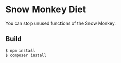 # Snow Monkey Diet

You can stop unused functions of the Snow Monkey.

## Build

```bash
$ npm install
$ composer install
```
